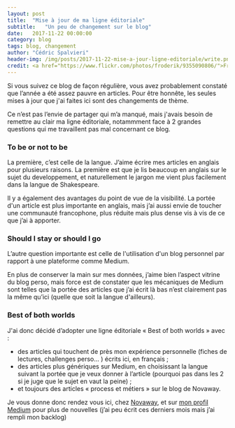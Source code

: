 ```yaml
---
layout: post
title:  "Mise à jour de ma ligne éditoriale"
subtitle:   "Un peu de changement sur le blog"
date:   2017-11-22 00:00:00
category: blog
tags: blog, changement
author: "Cédric Spalvieri"
header-img: /img/posts/2017-11-22-mise-a-jour-ligne-editoriale/write.png
credit: <a href="https://www.flickr.com/photos/froderik/9355090806/">Fredrik Rubensson - "diary writing"</a>
---
```

Si vous suivez ce blog de façon régulière, vous avez probablement constaté que l’année a été assez pauvre en articles. Pour être honnête, les seules mises à jour que j'ai faites ici sont des changements de thème.

Ce n’est pas l’envie de partager qui m’a manqué, mais j'avais besoin de remettre au clair ma ligne éditoriale, notammment face à 2 grandes questions qui me travaillent pas mal concernant ce blog. 

### To be or not to be

La première, c’est celle de la langue. J’aime écrire mes articles en anglais pour plusieurs raisons. La première est que je lis beaucoup en anglais sur le sujet du developpement, et naturellement le jargon me vient plus facilement dans la langue de Shakespeare. 

Il y a également des avantages du point de vue de la visibilité. La portée d'un article est plus importante en anglais, mais j’ai aussi envie de toucher une communauté francophone, plus réduite mais plus dense vis à vis de ce que j’ai à apporter.

### Should I stay or should I go

L’autre question importante est celle de l'utilisation d'un blog personnel par rapport à une plateforme comme Medium. 

En plus de conserver la main sur mes données, j’aime bien l’aspect vitrine du blog perso, mais force est de constater que les mécaniques de Medium sont telles que la portée des articles que j’ai écrit là bas n’est clairement pas la même qu’ici (quelle que soit la langue d'ailleurs). 

### Best of both worlds

J'ai donc décidé d’adopter une ligne éditoriale « Best of both worlds » avec :
- des articles qui touchent de près mon expérience personnelle (fiches de lectures, challenges perso... ) écrits ici, en français ;
- des articles plus génériques sur Medium, en choisissant la langue suivant la portée que je veux donner à l’article (pourquoi pas dans les 2 si je juge que le sujet en vaut la peine) ;
- et toujours des articles « process et métiers » sur le blog de Novaway. 

Je vous donne donc rendez vous ici, chez [Novaway](https://www.novaway.fr/blog), et sur [mon profil Medium](https://medium.com/@le_skwi) pour plus de nouvelles (j’ai peu écrit ces derniers mois mais j’ai rempli mon backlog)